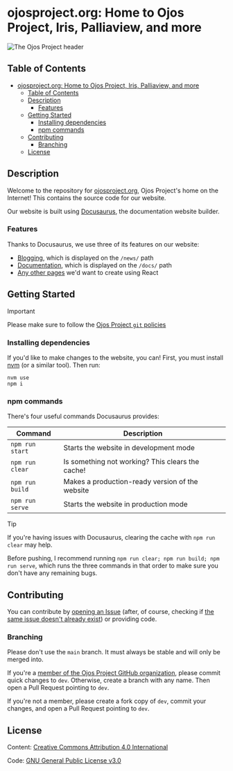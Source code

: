 # ojosproject.org: Home to Ojos Project, Iris, Palliaview, and more

![The Ojos Project header](https://ojosproject.org/images/header.png)

## Table of Contents

- [ojosproject.org: Home to Ojos Project, Iris, Palliaview, and more](#ojosprojectorg-home-to-ojos-project-iris-palliaview-and-more)
  - [Table of Contents](#table-of-contents)
  - [Description](#description)
    - [Features](#features)
  - [Getting Started](#getting-started)
    - [Installing dependencies](#installing-dependencies)
    - [npm commands](#npm-commands)
  - [Contributing](#contributing)
    - [Branching](#branching)
  - [License](#license)

## Description

Welcome to the repository for [ojosproject.org](https://ojosproject.org), Ojos
Project's home on the Internet! This contains the source code for our website.

Our website is built using [Docusaurus](https://docusaurus.io/), the
documentation website builder.

### Features

Thanks to Docusaurus, we use three of its features on our website:

- [Blogging](https://docusaurus.io/docs/blog), which is displayed on the
  `/news/` path
- [Documentation](https://docusaurus.io/docs/docs-introduction), which is
  displayed on the `/docs/` path
- [Any other pages](https://docusaurus.io/docs/creating-pages) we'd want to
  create using React

## Getting Started

> [!IMPORTANT]
> Please make sure to follow the
> [Ojos Project `git` policies](https://ojosproject.org/docs/policies/git/)

### Installing dependencies

If you'd like to make changes to the website, you can! First, you must install
[nvm](https://github.com/nvm-sh/nvm) (or a similar tool). Then run:

```shell
nvm use
npm i
```

### npm commands

There's four useful commands Docusaurus provides:

| Command         | Description                                      |
| --------------- | ------------------------------------------------ |
| `npm run start` | Starts the website in development mode           |
| `npm run clear` | Is something not working? This clears the cache! |
| `npm run build` | Makes a production-ready version of the website  |
| `npm run serve` | Starts the website in production mode            |

> [!TIP]
> If you're having issues with Docusaurus, clearing the cache with
> `npm run clear` may help.

Before pushing, I recommend running
`npm run clear; npm run build; npm run serve`, which runs the three commands in
that order to make sure you don't have any remaining bugs.

## Contributing

You can contribute by
[opening an Issue](https://github.com/ojosproject/website/issues/new/choose)
(after, of course, checking if
[the same issue doesn't already exist](https://github.com/ojosproject/website/issues?q=is%3Aissue))
or providing code.

### Branching

Please don't use the `main` branch. It must always be stable and will only be
merged into.

If you're a
[member of the Ojos Project GitHub organization](https://github.com/orgs/ojosproject/people),
please commit quick changes to `dev`. Otherwise, create a branch with any name.
Then open a Pull Request pointing to `dev`.

If you're not a member, please create a fork copy of `dev`, commit your changes,
and open a Pull Request pointing to `dev`.

## License

Content: [Creative Commons Attribution 4.0 International](https://choosealicense.com/licenses/cc-by-4.0/)

Code: [GNU General Public License v3.0](https://choosealicense.com/licenses/gpl-3.0/)
